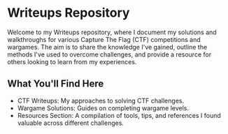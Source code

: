 # Writeups Repository

Welcome to my Writeups repository, where I document my solutions and walkthroughs for various Capture The Flag (CTF) competitions and wargames. The aim is to share the knowledge I've gained, outline the methods I've used to overcome challenges, and provide a resource for others looking to learn from my experiences.

## What You'll Find Here

- CTF Writeups: My approaches to solving CTF challenges.
- Wargame Solutions: Guides on completing wargame levels.
- Resources Section: A compilation of tools, tips, and references I found valuable across different challenges.
